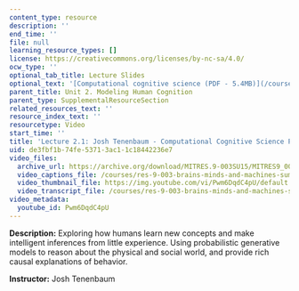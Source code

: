 ```yaml
---
content_type: resource
description: ''
end_time: ''
file: null
learning_resource_types: []
license: https://creativecommons.org/licenses/by-nc-sa/4.0/
ocw_type: ''
optional_tab_title: Lecture Slides
optional_text: '[Computational cognitive science (PDF - 5.4MB)](/courses/res-9-003-brains-minds-and-machines-summer-course-summer-2015/resources/mitres_9_003sum15_lec2-1)'
parent_title: Unit 2. Modeling Human Cognition
parent_type: SupplementalResourceSection
related_resources_text: ''
resource_index_text: ''
resourcetype: Video
start_time: ''
title: 'Lecture 2.1: Josh Tenenbaum - Computational Cognitive Science Part 1'
uid: de3fbf1b-74fe-5371-3ac1-1c18442236e7
video_files:
  archive_url: https://archive.org/download/MITRES.9-003SU15/MITRES9_003SU15_Lecture_2-1_300k.mp4
  video_captions_file: /courses/res-9-003-brains-minds-and-machines-summer-course-summer-2015/17ae8435bf535c509b9d64280591acff_Pwm6DqdC4pU.vtt
  video_thumbnail_file: https://img.youtube.com/vi/Pwm6DqdC4pU/default.jpg
  video_transcript_file: /courses/res-9-003-brains-minds-and-machines-summer-course-summer-2015/ad0144d257327b71190ba94acdad12d0_Pwm6DqdC4pU.pdf
video_metadata:
  youtube_id: Pwm6DqdC4pU
---
```


**Description:** Exploring how humans learn new concepts and make intelligent inferences from little experience. Using probabilistic generative models to reason about the physical and social world, and provide rich causal explanations of behavior.

**Instructor:** Josh Tenenbaum

